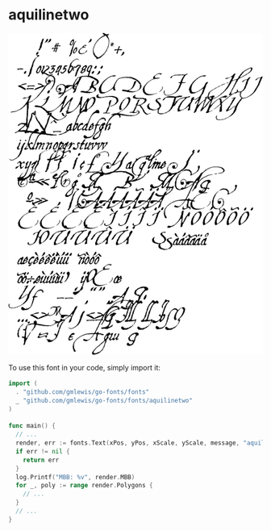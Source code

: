 # aquilinetwo

![aquilinetwo](aquilinetwo.png)

To use this font in your code, simply import it:

```go
import (
  . "github.com/gmlewis/go-fonts/fonts"
  _ "github.com/gmlewis/go-fonts/fonts/aquilinetwo"
)

func main() {
  // ...
  render, err := fonts.Text(xPos, yPos, xScale, yScale, message, "aquilinetwo", Center)
  if err != nil {
    return err
  }
  log.Printf("MBB: %v", render.MBB)
  for _, poly := range render.Polygons {
    // ...
  }
  // ...
}
```
